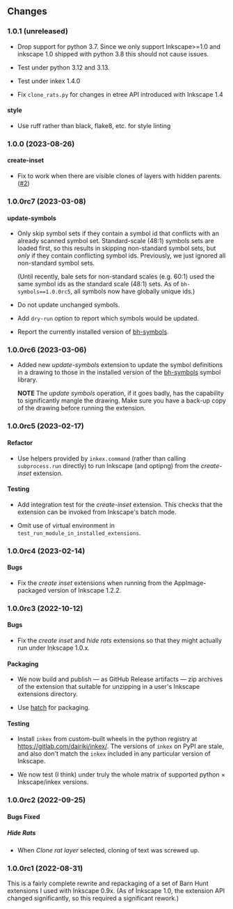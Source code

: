 ## Changes

### 1.0.1 (unreleased)

- Drop support for python 3.7.  Since we only support Inkscape>=1.0
  and inkscape 1.0 shipped with python 3.8 this should not cause
  issues.

- Test under python 3.12 and 3.13.

- Test under inkex 1.4.0

- Fix `clone_rats.py` for changes in etree API introduced with Inkscape 1.4

#### style

- Use ruff rather than black, flake8, etc. for style linting

### 1.0.0 (2023-08-26)

#### create-inset

- Fix to work when there are visible clones of layers with hidden parents. ([#2])

[#2]: https://github.com/barnhunt/inkex-bh/issues/2

### 1.0.0rc7 (2023-03-08)

#### update-symbols

- Only skip symbol sets if they contain a symbol id that conflicts
  with an already scanned symbol set.  Standard-scale (48:1) symbols
  sets are loaded first, so this results in skipping non-standard
  symbol sets, but *only* if they contain conflicting symbol ids.
  Previously, we just ignored all non-standard symbol sets.

  (Until recently, bale sets for non-standard scales (e.g. 60:1) used
  the same symbol ids as the standard scale (48:1) sets. As of
  `bh-symbols==1.0.0rc5`, all symbols now have globally unique ids.)

- Do not update unchanged symbols.

- Add `dry-run` option to report which symbols would be updated.

- Report the currently installed version of [bh-symbols].

### 1.0.0rc6 (2023-03-06)

- Added new *update-symbols* extension to update the symbol definitions
  in a drawing to those in the installed version of the [bh-symbols] symbol
  library.

  **NOTE** The *update symbols* operation, if it goes badly, has the
  capability to significantly mangle the drawing.  Make sure you have
  a back-up copy of the drawing before running the extension.

[bh-symbols]: https://github.com/barnhunt/bh-symbols

### 1.0.0rc5 (2023-02-17)

#### Refactor

- Use helpers provided by `inkex.command` (rather than calling
  `subprocess.run` directly) to run Inkscape (and optipng) from the
  *create-inset* extension.

#### Testing

- Add integration test for the *create-inset* extension. This checks
  that the extension can be invoked from Inkscape's batch mode.

- Omit use of virtual environment in `test_run_module_in_installed_extensions`.

### 1.0.0rc4 (2023-02-14)

#### Bugs

- Fix the _create inset_ extensions when running from the AppImage-packaged version
  of Inkscape 1.2.2.

### 1.0.0rc3 (2022-10-12)

#### Bugs

- Fix the _create inset_ and _hide rats_ extensions so that they might
  actually run under Inkscape 1.0.x.

#### Packaging

- We now build and publish — as GitHub Release artifacts — zip
  archives of the extension that suitable for unzipping in a user's
  Inkscape extensions directory.

- Use [hatch] for packaging.

#### Testing

- Install `inkex` from custom-built wheels in the python registry at
  https://gitlab.com/dairiki/inkex/.  The versions of `inkex` on PyPI
  are stale, and also don't match the `inkex` included in any
  particular version of Inkscape.

- We now test (I think) under truly the whole matrix of supported
  python × Inkscape/inkex versions.


[hatch]: https://github.com/pypa/hatch

### 1.0.0rc2 (2022-09-25)

#### Bugs Fixed

##### Hide Rats

- When _Clone rat layer_ selected, cloning of text was screwed up.

### 1.0.0rc1 (2022-08-31)

This is a fairly complete rewrite and repackaging of a set of Barn
Hunt extensions I used with Inkscape 0.9x.  (As of Inkscape 1.0, the
extension API changed significantly, so this required a significant
rework.)
